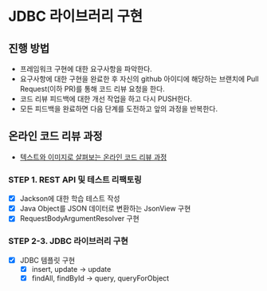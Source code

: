 # JDBC 라이브러리 구현
## 진행 방법
* 프레임워크 구현에 대한 요구사항을 파악한다.
* 요구사항에 대한 구현을 완료한 후 자신의 github 아이디에 해당하는 브랜치에 Pull Request(이하 PR)를 통해 코드 리뷰 요청을 한다.
* 코드 리뷰 피드백에 대한 개선 작업을 하고 다시 PUSH한다.
* 모든 피드백을 완료하면 다음 단계를 도전하고 앞의 과정을 반복한다.

## 온라인 코드 리뷰 과정
* [텍스트와 이미지로 살펴보는 온라인 코드 리뷰 과정](https://github.com/next-step/nextstep-docs/tree/master/codereview)
 
### STEP 1. REST API 및 테스트 리팩토링
- [X] Jackson에 대한 학습 테스트 작성
- [X] Java Object를 JSON 데이터로 변환하는 JsonView 구현
- [X] RequestBodyArgumentResolver 구현
### STEP 2-3. JDBC 라이브러리 구현
- [X] JDBC 템플릿 구현
  - [X] insert, update -> update
  - [X] findAll, findById -> query, queryForObject
